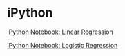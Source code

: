 # iPython



[iPython Notebook: Linear Regression](http://nbviewer.ipython.org/github/kristineromero/iPython/blob/master/Machine_Learning/ML_LinearRegression.ipynb)

[iPython Notebook: Logistic Regression](http://nbviewer.ipython.org/github/kristineromero/iPython/blob/master/Machine_Learning/ML_LogisticRegression.ipynb)
